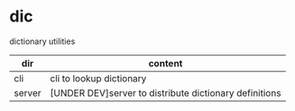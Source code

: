 dic
===

dictionary utilities

dir     | content
--------|---------
cli     | cli to lookup dictionary
server  | [UNDER DEV]server to distribute dictionary definitions
